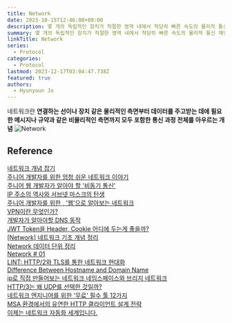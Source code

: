 ```yaml
---
title: Network
date: 2023-10-15T12:46:00+09:00
description: 몇 개의 독립적인 장치가 적절한 영역 내에서 적당히 빠른 속도의 물리적 통신 채널을 통하여 서로가 직접 통신할 수 있도록 지원해 주는 데이터 통신 체계
summary: 몇 개의 독립적인 장치가 적절한 영역 내에서 적당히 빠른 속도의 물리적 통신 채널을 통하여 서로가 직접 통신할 수 있도록 지원해 주는 데이터 통신 체계
linkTitle: Network
series:
  - Protocol
categories:
  - Protocol
lastmod: 2023-12-17T03:04:47.738Z
featured: true
authors:
  - Hyunyoun Jo
---
```


네트워크란 **연결하는 선이나 장치 같은 물리적인 측면부터 데이터를 주고받는 데에 필요한 메시지나 규약과 같은 비물리적인 측면까지 모두 포함한 통신 과정 전체를 아우르는 개념**
![Network](media/images/nettopo.webp "https://medium.com/minitechi/fundamentals-in-networking-1628a50672ea")

## Reference

[네트워크 개념 잡기](https://www.whatap.io/ko/blog/149/)  
[주니어 개발자를 위한 엄청 쉬운 네트워크 이야기](https://yozm.wishket.com/magazine/detail/1875/)  
[주니어 웹 개발자가 알아야 할 '비동기 통신'](https://yozm.wishket.com/magazine/detail/1982/)  
[IP 주소의 역사와 서브넷 마스크의 탄생](https://yozm.wishket.com/magazine/detail/2108/)  
[주니어 개발자를 위한 , '웹'으로 알아보는 네트워크](https://yozm.wishket.com/magazine/detail/2055/)  
[VPN이란 무엇인가?](https://yozm.wishket.com/magazine/detail/558/)  
[개발자가 알아야할 DNS 동작](https://devocean.sk.com/search/techBoardDetail.do?ID=164603&boardType=)  
[JWT Token을 Header, Cookie 어디에 두는게 좋을까?](https://jusths.tistory.com/350)  
[[Network] 네트워크 기초 개념 정리](https://bbogle2.tistory.com/entry/Network-%EB%84%A4%ED%8A%B8%EC%9B%8C%ED%81%AC-%EA%B8%B0%EC%B4%88-%EA%B0%9C%EB%85%90-%EC%A0%95%EB%A6%AC)  
[Network 데이터 단위 정리](https://velog.io/@dev_0livia/Network-%EB%8D%B0%EC%9D%B4%ED%84%B0-%EB%8B%A8%EC%9C%84-%EC%A0%95%EB%A6%AC)  
[Network # 01](https://velog.io/@dev_0livia/Network-01)  
[LINT: HTTP/2와 TLS를 통한 네트워크 현대화](https://engineering.linecorp.com/ko/blog/LINT-newtork-modernization-http2-tls)  
[Difference Between Hostname and Domain Name](http://www.differencebetween.net/technology/difference-between-hostname-and-domain-name/)  
[ip로 직접 만들어보는 네트워크 네임스페이스와 브리지 네트워크](https://www.44bits.io/ko/post/container-network-2-ip-command-and-network-namespace)  
[HTTP/3는 왜 UDP를 선택한 것일까?](https://evan-moon.github.io/2019/10/08/what-is-http3/)  
[네트워크 엔지니어를 위한 '무료' 필수 툴 12가지](https://www.itworld.co.kr/news/268533)  
[MSA 환경에서의 유연한 HTTP 클라이언트 설계 전략](https://tech.kakaopay.com/post/make-http-client-design-flexible/)  
[이제는 네트워크 자동화 세계입니다.](https://nginxstore.com/blog/nginx/%ec%9d%b4%ec%a0%9c%eb%8a%94-%eb%84%a4%ed%8a%b8%ec%9b%8c%ed%81%ac-%ec%9e%90%eb%8f%99%ed%99%94-%ec%84%b8%ea%b3%84%ec%9e%85%eb%8b%88%eb%8b%a4/)
